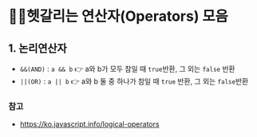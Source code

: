 # 🤷‍♂️헷갈리는 연산자(Operators) 모음

## 1. 논리연산자
- ```&&(AND)``` : ```a && b``` 👉 a와 b가 모두 참일 때 ```true```반환, 그 외는 ```false``` 반환
- ```||(OR)``` : ```a || b``` 👉 a와 b 둘 중 하나가 참일 때 ```true``` 반환, 그 외는 ```false```반환

### 참고
- https://ko.javascript.info/logical-operators

